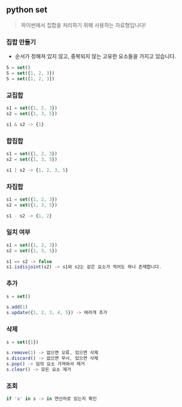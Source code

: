 ## python set

> 파이썬에서 집합을 처리하기 위해 사용하는 자료형입니다!

### 집합 만들기

- 순서가 정해져 있지 않고, 중복되지 않는 고유한 요소들을 가지고 있습니다.

```jsx
S = set()
S = set({1, 2, 3})
S = set([1, 2, 3])
```

### 교집합

```jsx
s1 = set({1, 2, 3})
s2 = set({1, 3, 5})

s1 & s2 -> {1}
```

### 합집합

```jsx
s1 = set({1, 2, 3})
s2 = set({1, 3, 5})

s1 | s2 -> {1, 2, 3, 5}
```

### 차집합

```jsx
s1 = set({1, 2, 3})
s2 = set({1, 3, 5})

s1 - s2 -> {1, 2}
```

### 일치 여부

```jsx
s1 = set({1, 2, 3})
s2 = set({1, 3, 5})

s1 == s2 -> false
s1.isdisjoint(s2) -> s1와 s2는 같은 요소가 적어도 하나 존재합니다.
```

### 추가

```jsx
s = set()

s.add(1)
s.update({1, 2, 3, 4, 5}) -> 여러개 추가
```

### 삭제

```jsx
s = set({1})

s.remove(1) -> 없으면 오류, 있으면 삭제
s.discard() -> 없으면 무시, 있으면 삭제
s.pop() -> 임의 요소 가져와서 제거
s.clear() -> 모든 요소 제거
```

### 조회

```jsx
if 'a' in s -> in 연산자로 있는지 확인
```
